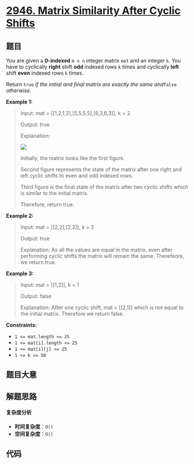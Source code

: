 # [2946. Matrix Similarity After Cyclic Shifts](https://leetcode.com/problems/matrix-similarity-after-cyclic-shifts/)

## 题目

You are given a **0-indexed** `m x n` integer matrix `mat` and an integer `k`.
You have to cyclically **right** shift **odd** indexed rows `k` times and
cyclically **left** shift **even** indexed rows `k` times.

Return `true` _if the initial and final matrix are exactly the same
and_`false` _otherwise._

**Example 1:**

> Input: mat = [[1,2,1,2],[5,5,5,5],[6,3,6,3]], k = 2
>
> Output: true
>
> Explanation:
>
> ![](https://assets.leetcode.com/uploads/2023/10/29/similarmatrix.png)
>
> Initially, the matrix looks like the first figure.
>
> Second figure represents the state of the matrix after one right and left cyclic shifts to even and odd indexed rows.
>
> Third figure is the final state of the matrix after two cyclic shifts which is similar to the initial matrix.
>
> Therefore, return true.

**Example 2:**

> Input: mat = [[2,2],[2,2]], k = 3
>
> Output: true
>
> Explanation: As all the values are equal in the matrix, even after performing cyclic shifts the matrix will remain the same. Therefeore, we return true.

**Example 3:**

> Input: mat = [[1,2]], k = 1
>
> Output: false
>
> Explanation: After one cyclic shift, mat = [[2,1]] which is not equal to the initial matrix. Therefore we return false.

**Constraints:**

- `1 <= mat.length <= 25`
- `1 <= mat[i].length <= 25`
- `1 <= mat[i][j] <= 25`
- `1 <= k <= 50`

## 题目大意

## 解题思路

#### 复杂度分析

- **时间复杂度**：`O()`
- **空间复杂度**：`O()`

## 代码

```javascript

```
